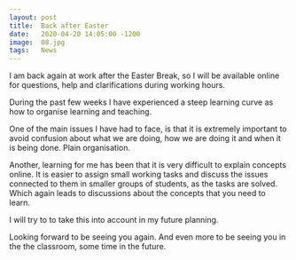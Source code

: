 ```yaml
---
layout: post
title:  Back after Easter
date:   2020-04-20 14:05:00 -1200
image:  08.jpg
tags:   News
---
```


I am back again at work after the Easter Break, so I will be available online for questions, help and clarifications during working hours.

During the past few weeks I have experienced a steep learning curve as how to organise learning and teaching. 

One of the main issues I have had to face, is that it is extremely important to avoid confusion about what we are doing, how we are doing it and when it is being done. Plain organisation.

Another, learning for me has been that it is very difficult to explain concepts online. It is easier to assign small working tasks and discuss the issues connected to them in smaller groups of students, as the tasks are solved. Which again leads to discussions about the concepts that you need to learn.

I will try to to take this into account in my future planning.

Looking forward to be seeing you again. And even more to be seeing you in the the classroom, some time in the future.
